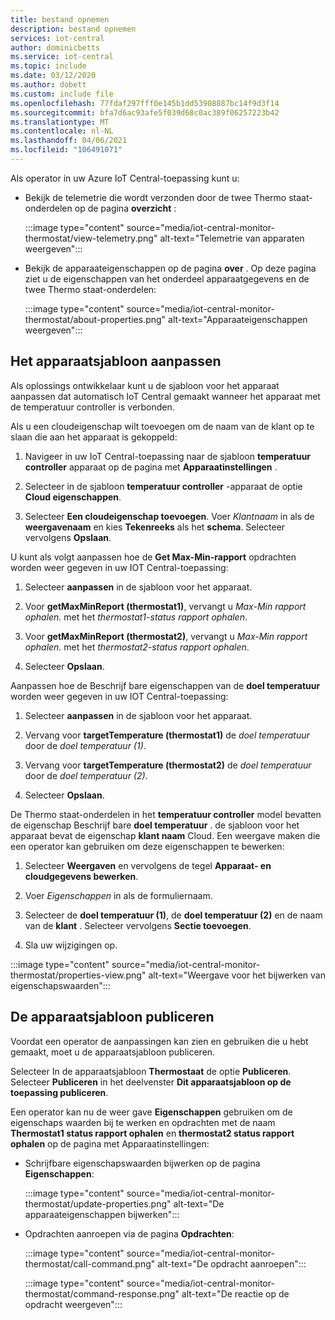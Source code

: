 ```yaml
---
title: bestand opnemen
description: bestand opnemen
services: iot-central
author: dominicbetts
ms.service: iot-central
ms.topic: include
ms.date: 03/12/2020
ms.author: dobett
ms.custom: include file
ms.openlocfilehash: 77fdaf297fff0e145b1dd53908887bc14f9d3f14
ms.sourcegitcommit: bfa7d6ac93afe5f039d68c0ac389f06257223b42
ms.translationtype: MT
ms.contentlocale: nl-NL
ms.lasthandoff: 04/06/2021
ms.locfileid: "106491071"
---
```

<!-- All needs updating -->
Als operator in uw Azure IoT Central-toepassing kunt u:

* Bekijk de telemetrie die wordt verzonden door de twee Thermo staat-onderdelen op de pagina **overzicht** :

    :::image type="content" source="media/iot-central-monitor-thermostat/view-telemetry.png" alt-text="Telemetrie van apparaten weergeven":::

* Bekijk de apparaateigenschappen op de pagina **over** . Op deze pagina ziet u de eigenschappen van het onderdeel apparaatgegevens en de twee Thermo staat-onderdelen:

    :::image type="content" source="media/iot-central-monitor-thermostat/about-properties.png" alt-text="Apparaateigenschappen weergeven":::

## <a name="customize-the-device-template"></a>Het apparaatsjabloon aanpassen

Als oplossings ontwikkelaar kunt u de sjabloon voor het apparaat aanpassen dat automatisch IoT Central gemaakt wanneer het apparaat met de temperatuur controller is verbonden.

Als u een cloudeigenschap wilt toevoegen om de naam van de klant op te slaan die aan het apparaat is gekoppeld:

1. Navigeer in uw IoT Central-toepassing naar de sjabloon **temperatuur controller** apparaat op de pagina met **Apparaatinstellingen** .

1. Selecteer in de sjabloon **temperatuur controller** -apparaat de optie **Cloud eigenschappen**.

1. Selecteer **Een cloudeigenschap toevoegen**. Voer *Klantnaam* in als de **weergavenaam** en kies **Tekenreeks** als het **schema**. Selecteer vervolgens **Opslaan**.

U kunt als volgt aanpassen hoe de **Get Max-Min-rapport** opdrachten worden weer gegeven in uw IOT Central-toepassing:

1. Selecteer **aanpassen** in de sjabloon voor het apparaat.

1. Voor **getMaxMinReport (thermostat1)**, vervangt u *Max-Min rapport ophalen.* met het *thermostat1-status rapport ophalen*.

1. Voor **getMaxMinReport (thermostat2)**, vervangt u *Max-Min rapport ophalen.* met het *thermostat2-status rapport ophalen*.

1. Selecteer **Opslaan**.

Aanpassen hoe de Beschrijf bare eigenschappen van de **doel temperatuur** worden weer gegeven in uw IOT Central-toepassing:

1. Selecteer **aanpassen** in de sjabloon voor het apparaat.

1. Vervang voor **targetTemperature (thermostat1)** de *doel temperatuur* door de *doel temperatuur (1)*.

1. Vervang voor **targetTemperature (thermostat2)** de *doel temperatuur* door de *doel temperatuur (2)*.

1. Selecteer **Opslaan**.

De Thermo staat-onderdelen in het **temperatuur controller** model bevatten de eigenschap Beschrijf bare **doel temperatuur** . de sjabloon voor het apparaat bevat de eigenschap **klant naam** Cloud. Een weergave maken die een operator kan gebruiken om deze eigenschappen te bewerken:

1. Selecteer **Weergaven** en vervolgens de tegel **Apparaat- en cloudgegevens bewerken**.

1. Voer _Eigenschappen_ in als de formuliernaam.

1. Selecteer de **doel temperatuur (1)**, de  **doel temperatuur (2)** en de naam van de **klant** . Selecteer vervolgens **Sectie toevoegen**.

1. Sla uw wijzigingen op.

:::image type="content" source="media/iot-central-monitor-thermostat/properties-view.png" alt-text="Weergave voor het bijwerken van eigenschapswaarden":::

## <a name="publish-the-device-template"></a>De apparaatsjabloon publiceren

Voordat een operator de aanpassingen kan zien en gebruiken die u hebt gemaakt, moet u de apparaatsjabloon publiceren.

Selecteer In de apparaatsjabloon **Thermostaat** de optie **Publiceren**. Selecteer **Publiceren** in het deelvenster **Dit apparaatsjabloon op de toepassing publiceren**.

Een operator kan nu de weer gave **Eigenschappen** gebruiken om de eigenschaps waarden bij te werken en opdrachten met de naam **Thermostat1 status rapport ophalen** en **thermostat2 status rapport ophalen** op de pagina met Apparaatinstellingen:

* Schrijfbare eigenschapswaarden bijwerken op de pagina **Eigenschappen**:

    :::image type="content" source="media/iot-central-monitor-thermostat/update-properties.png" alt-text="De apparaateigenschappen bijwerken":::

* Opdrachten aanroepen via de pagina **Opdrachten**:

    :::image type="content" source="media/iot-central-monitor-thermostat/call-command.png" alt-text="De opdracht aanroepen":::

    :::image type="content" source="media/iot-central-monitor-thermostat/command-response.png" alt-text="De reactie op de opdracht weergeven":::
